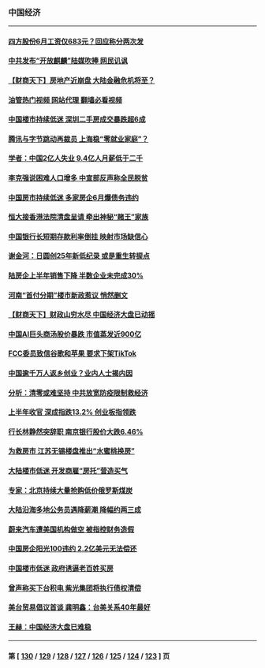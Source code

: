 ### 中国经济
---
#### [四方股份6月工资仅683元？回应称分两次发](../../pages/ncid283/n13772458.md?07031645) 
#### [中共发布“开放麒麟”陆媒吹捧 网民讥讽](../../pages/ncid283/n13772308.md?07031645) 
#### [【财商天下】房地产近崩盘 大陆金融危机将至？](../../pages/ncid283/n13771665.md?07031645) 
#### [油管热门视频 网站代理 翻墙必看视频](http://209.222.30.114:81/youtube.html?07031645)
#### [中国楼市持续低迷 深圳二手房成交暴跌超6成](../../pages/ncid283/n13771693.md?07031645) 
#### [腾讯与字节跳动再裁员 上海稳“零就业家庭”？](../../pages/ncid283/n13771622.md?07031645) 
#### [学者：中国2亿人失业 9.4亿人月薪低于二千](../../pages/ncid283/n13771649.md?07031645) 
#### [李克强说困难人口增多 中宣部反声称全民脱贫](../../pages/ncid283/n13771627.md?07031645) 
#### [中国房市持续低迷 多家房企6月爆债务违约](../../pages/ncid283/n13771623.md?07031645) 
#### [恒大接香港法院清盘呈请 牵出神秘“赌王”家族](../../pages/ncid283/n13771611.md?07031645) 
#### [中国银行长短期存款利率倒挂 映射市场缺信心](../../pages/ncid283/n13771597.md?07031645) 
#### [谢金河：日圆创25年新低纪录 或是重生转捩点](../../pages/ncid283/n13771519.md?07031645) 
#### [陆房企上半年销售下降 半数企业未完成30%](../../pages/ncid283/n13771379.md?07031645) 
#### [河南“首付分期”楼市新政惹议 悄然删文](../../pages/ncid283/n13771259.md?07031645) 
#### [【财商天下】财政山穷水尽 中国经济大盘已动摇](../../pages/ncid283/n13770956.md?07031645) 
#### [中国AI巨头商汤股价暴跌 市值蒸发近900亿](../../pages/ncid283/n13770976.md?07031645) 
#### [FCC委员致信谷歌和苹果 要求下架TikTok](../../pages/ncid283/n13770963.md?07031645) 
#### [中国逾千万人返乡创业？业内人士揭内因](../../pages/ncid283/n13770780.md?07031645) 
#### [分析：清零或难坚持 中共放宽防疫限制救经济](../../pages/ncid283/n13770641.md?07031645) 
#### [上半年收官 深成指跌13.2% 创业板指领跌](../../pages/ncid283/n13770651.md?07031645) 
#### [行长林静然突辞职 南京银行股价大跌6.46%](../../pages/ncid283/n13770633.md?07031645) 
#### [为救房市 江苏无锡楼盘推出“水蜜桃换房”](../../pages/ncid283/n13770456.md?07031645) 
#### [大陆楼市低迷 开发商雇“房托”营造买气](../../pages/ncid283/n13770494.md?07031645) 
#### [专家：北京持续大量抢购低价俄罗斯煤炭](../../pages/ncid283/n13770387.md?07031645) 
#### [大陆沿海多地公务员遇降薪潮 降幅约两三成](../../pages/ncid283/n13770359.md?07031645) 
#### [蔚来汽车遭美国机构做空 被指控财务造假](../../pages/ncid283/n13770180.md?07031645) 
#### [中国房企阳光100违约 2.2亿美元无法偿还](../../pages/ncid283/n13770237.md?07031645) 
#### [中国楼市低迷 政府诱逼老百姓买房](../../pages/ncid283/n13770086.md?07031645) 
#### [曾声称买下台积电 紫光集团将执行债权清偿](../../pages/ncid283/n13769819.md?07031645) 
#### [美台贸易倡议首谈 龚明鑫：台美关系40年最好](../../pages/ncid283/n13769663.md?07031645) 
#### [王赫：中国经济大盘已难稳](../../pages/ncid283/n13769665.md?07031645) 

---
#### 第 [ [130](./130.md?07031645) / [129](./129.md?07031645) / [128](./128.md?07031645) / [127](./127.md?07031645) / [126](./126.md?07031645) / [125](./125.md?07031645) / [124](./124.md?07031645) / [123](./123.md?07031645) ] 页
